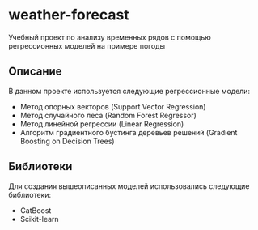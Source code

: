 # weather-forecast

Учебный проект по анализу временных рядов с помощью регрессионных моделей на примере погоды

## Описание

В данном проекте используется следующие регрессионные модели:

* Метод опорных векторов (Support Vector Regression)
* Метод случайного леса (Random Forest Regressor)
* Метод линейной регрессии (Linear Regression)
* Алгоритм градиентного бустинга деревьев решений (Gradient Boosting on Decision Trees)

## Библиотеки

Для создания вышеописанных моделей использовались следующие библиотеки:

* CatBoost
* Scikit-learn
